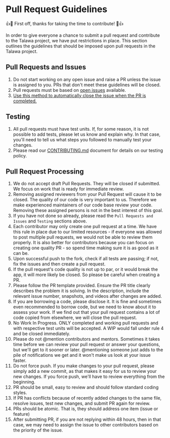 # Pull Request Guidelines

:+1::tada: First off, thanks for taking the time to contribute! :tada::+1:

In order to give everyone a chance to submit a pull request and contribute to the Talawa project, we have put restrictions in place. This section outlines the guidelines that should be imposed upon pull requests in the Talawa project.

## Pull Requests and Issues
1. Do not start working on any open issue and raise a PR unless the issue is assigned to you. PRs that don't meet these guidelines will be closed.
1. Pull requests must be based on [open issues](https://github.com/PalisadoesFoundation/talawa-docs/issues) available.
1. [Use this method to automatically close the issue when the PR is completed.](https://docs.github.com/en/github/managing-your-work-on-github/linking-a-pull-request-to-an-issue)

## Testing
1. All pull requests must have test units. If, for some reason, it is not possible to add tests, please let us know and explain why. In that case, you'll need to tell us what steps you followed to manually test your changes.
1. Please read our [CONTRIBUTING.md](CONTRIBUTING.md) document for details on our testing policy.

## Pull Request Processing
1. We do not accept draft Pull Requests. They will be closed if submitted. We focus on work that is ready for immediate review.
1. Removing assigned reviewers from your Pull Request will cause it to be closed. The quality of our code is very important to us. Therefore we make experienced maintainers of our code base review your code. Removing these assigned persons is not in the best interest of this goal.
1. If you have not done so already, please read the `Pull Requests and Issues` and `Testing` sections above.
1. Each contributor may only create one pull request at a time. We have this rule in place due to our limited resources - if everyone was allowed to post multiple pull requests, we would not be able to review them properly. It is also better for contributors because you can focus on creating one quality PR - so spend time making sure it is as good as it can be.
1. Upon successful push to the fork, check if all tests are passing; if not, fix the issues and then create a pull request.
1. If the pull request's code quality is not up to par, or it would break the app, it will more likely be closed. So please be careful when creating a PR.
1. Please follow the PR template provided. Ensure the PR title clearly describes the problem it is solving. In the description, include the relevant issue number, snapshots, and videos after changes are added.
1. If you are borrowing a code, please disclose it. It is fine and sometimes even recommended to borrow code, but we need to know about it to assess your work. If we find out that your pull request contains a lot of code copied from elsewhere, we will close the pull request.
1. No Work In Progress. ONLY completed and working pull requests and with respective test units will be accepted. A WIP would fall under rule 4 and be closed immediately.
1. Please do not @mention contributors and mentors. Sometimes it takes time before we can review your pull request or answer your questions, but we'll get to it sooner or later. @mentioning someone just adds to the pile of notifications we get and it won't make us look at your issue faster.
1. Do not force push. If you make changes to your pull request, please simply add a new commit, as that makes it easy for us to review your new changes. If you force push, we'll have to review everything from the beginning.
1. PR should be small, easy to review and should follow standard coding styles.
1. If PR has conflicts because of recently added changes to the same file, resolve issues, test new changes, and submit PR again for review.
1. PRs should be atomic. That is, they should address one item (issue or feature)
1. After submitting PR, if you are not replying within 48 hours, then in that case, we may need to assign the issue to other contributors based on the priority of the issue.
